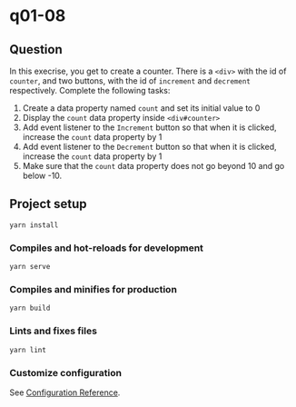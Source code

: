 # q01-08

## Question
In this execrise, you get to create a counter. There is a `<div>` with the id of `counter`, and two
buttons, with the id of `increment` and `decrement` respectively.
Complete the following tasks:
1. Create a data property named `count` and set its initial value to 0
2. Display the `count` data property inside `<div#counter>`
3. Add event listener to the `Increment` button so that when it is clicked, increase the `count` data property by 1
4. Add event listener to the `Decrement` button so that when it is clicked, increase the `count` data property by 1
5. Make sure that the `count` data property does not go beyond 10 and go below -10.


## Project setup
```
yarn install
```

### Compiles and hot-reloads for development
```
yarn serve
```

### Compiles and minifies for production
```
yarn build
```

### Lints and fixes files
```
yarn lint
```

### Customize configuration
See [Configuration Reference](https://cli.vuejs.org/config/).
